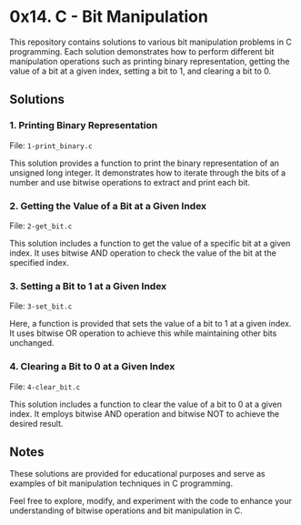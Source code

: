 # 0x14. C - Bit Manipulation

This repository contains solutions to various bit manipulation problems in C programming. Each solution demonstrates how to perform different bit manipulation operations such as printing binary representation, getting the value of a bit at a given index, setting a bit to 1, and clearing a bit to 0.

## Solutions

### 1. Printing Binary Representation

File: `1-print_binary.c`

This solution provides a function to print the binary representation of an unsigned long integer. It demonstrates how to iterate through the bits of a number and use bitwise operations to extract and print each bit.

### 2. Getting the Value of a Bit at a Given Index

File: `2-get_bit.c`

This solution includes a function to get the value of a specific bit at a given index. It uses bitwise AND operation to check the value of the bit at the specified index.

### 3. Setting a Bit to 1 at a Given Index

File: `3-set_bit.c`

Here, a function is provided that sets the value of a bit to 1 at a given index. It uses bitwise OR operation to achieve this while maintaining other bits unchanged.

### 4. Clearing a Bit to 0 at a Given Index

File: `4-clear_bit.c`

This solution includes a function to clear the value of a bit to 0 at a given index. It employs bitwise AND operation and bitwise NOT to achieve the desired result.

## Notes

These solutions are provided for educational purposes and serve as examples of bit manipulation techniques in C programming.

Feel free to explore, modify, and experiment with the code to enhance your understanding of bitwise operations and bit manipulation in C.
